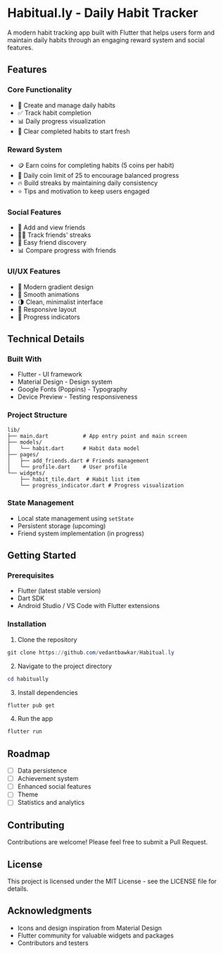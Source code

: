 # Habitual.ly - Daily Habit Tracker

A modern habit tracking app built with Flutter that helps users form and maintain daily habits through an engaging reward system and social features.

## Features

### Core Functionality
- 📝 Create and manage daily habits
- ✅ Track habit completion
- 📊 Daily progress visualization
- 🔄 Clear completed habits to start fresh

### Reward System
- 🪙 Earn coins for completing habits (5 coins per habit)
- 🎯 Daily coin limit of 25 to encourage balanced progress
- 🔥 Build streaks by maintaining daily consistency
- ⭐ Tips and motivation to keep users engaged

### Social Features
- 👥 Add and view friends
- 🏃‍♂️ Track friends' streaks
- 👋 Easy friend discovery
- 📊 Compare progress with friends

### UI/UX Features
- 🎨 Modern gradient design
- 💫 Smooth animations
- 🌗 Clean, minimalist interface
- 📱 Responsive layout
- 🎯 Progress indicators

## Technical Details

### Built With
- Flutter - UI framework
- Material Design - Design system
- Google Fonts (Poppins) - Typography
- Device Preview - Testing responsiveness

### Project Structure
```
lib/
├── main.dart           # App entry point and main screen
├── models/
│   └── habit.dart      # Habit data model
├── pages/
│   ├── add_friends.dart # Friends management
│   └── profile.dart    # User profile
└── widgets/
    ├── habit_tile.dart  # Habit list item
    └── progress_indicator.dart # Progress visualization
```

### State Management
- Local state management using `setState`
- Persistent storage (upcoming)
- Friend system implementation (in progress)

## Getting Started

### Prerequisites
- Flutter (latest stable version)
- Dart SDK
- Android Studio / VS Code with Flutter extensions

### Installation

1. Clone the repository
```powershell
git clone https://github.com/vedantbawkar/Habitual.ly
```

2. Navigate to the project directory
```powershell
cd habitually
```

3. Install dependencies
```powershell
flutter pub get
```

4. Run the app
```powershell
flutter run
```

## Roadmap

- [ ] Data persistence
- [ ] Achievement system
- [ ] Enhanced social features
- [ ] Theme
- [ ] Statistics and analytics

## Contributing

Contributions are welcome! Please feel free to submit a Pull Request.

## License

This project is licensed under the MIT License - see the LICENSE file for details.

## Acknowledgments

- Icons and design inspiration from Material Design
- Flutter community for valuable widgets and packages
- Contributors and testers

